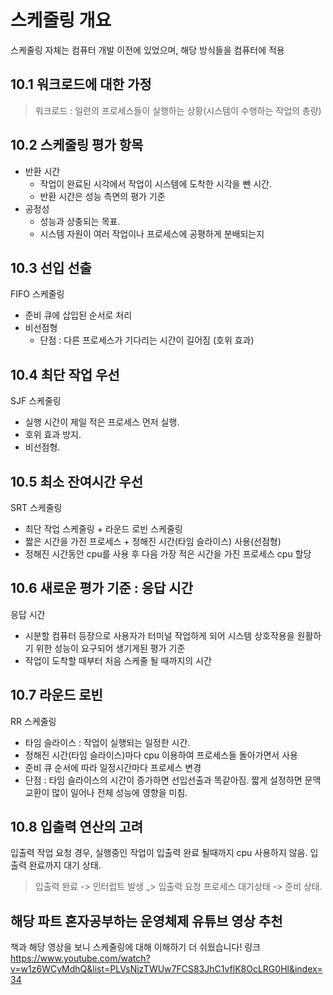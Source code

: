 # 스케줄링 개요

스케줄링 자체는 컴퓨터 개발 이전에 있었으며, 해당 방식들을 컴퓨터에 적용

## 10.1 워크로드에 대한 가정

> 워크로드 : 일련의 프로세스들이 실행하는 상황(시스템이 수행하는 작업의 총량)

## 10.2 스케줄링 평가 항목

* 반환 시간
    * 작업이 완료된 시각에서 작업이 시스템에 도착한 시각을 뺀 시간.  
    * 반환 시간은 성능 측면의 평가 기준
* 공정성
    * 성능과 상충되는 목표. 
    * 시스템 자원이 여러 작업이나 프로세스에 공평하게 분배되는지

## 10.3 선입 선출
FIFO 스케줄링
* 준비 큐에 삽입된 순서로 처리
* 비선점형
    * 단점 : 다른 프로세스가 기다리는 시간이 길어짐 (호위 효과)

## 10.4 최단 작업 우선
SJF 스케줄링
* 실행 시간이 제일 적은 프로세스 먼저 실행.
* 호위 효과 방지.
* 비선점형.

## 10.5 최소 잔여시간 우선
SRT 스케줄링
* 최단 작업 스케줄링 + 라운드 로빈 스케줄링
* 짧은 시간을 가진 프로세스 + 정해진 시간(타임 슬라이스) 사용(선점형)
* 정해진 시간동안 cpu를 사용 후 다음 가장 적은 시간을 가진 프로세스 cpu 할당

## 10.6 새로운 평가 기준 : 응답 시간

응답 시간
* 시분할 컴퓨터 등장으로 사용자가 터미널 작업하게 되어 시스템 상호작용을 원활하기 위한 성능이 요구되어 생기게된 평가 기준
* 작업이 도착할 때부터 처음 스케줄 될 때까지의 시간

## 10.7 라운드 로빈
RR 스케줄링
* 타임 슬라이스 : 작업이 실행되는 일정한 시간.
* 정해진 시간(타임 슬라이스)마다 cpu 이용하여 프로세스들 돌아가면서 사용
* 준비 큐 순서에 따라 일정시간마다 프로세스 변경
* 단점 : 타임 슬라이스의 시간이 증가하면 선입선출과 똑같아짐. 짧게 설정하면 문맥교환이 많이 일어나 전체 성능에 영향을 미침.

## 10.8 입출력 연산의 고려

입출력 작업 요청 경우, 실행중인 작업이 입출력 완료 될때까지 cpu 사용하지 않음. 입출력 완료까지 대기 상태.  
> 입출력 완료 -> 인터럽트 발생 _> 입출력 요청 프로세스 대기상태 -> 준비 상태. 

## 해당 파트 혼자공부하는 운영체제 유튜브 영상 추천 ##
책과 해당 영상을 보니 스케줄링에 대해 이해하기 더 쉬웠습니다!
링크
https://www.youtube.com/watch?v=w1z6WCyMdhQ&list=PLVsNizTWUw7FCS83JhC1vflK8OcLRG0Hl&index=34